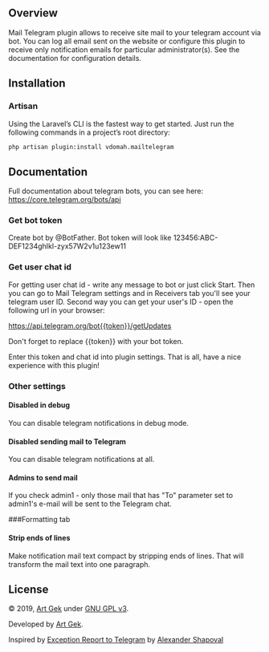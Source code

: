 ## Overview
Mail Telegram plugin allows to receive site mail to your telegram account via bot. You can log all email sent on the website or configure this plugin to receive only notification emails for particular administrator(s). See the documentation for configuration details.

## Installation

### Artisan

Using the Laravel’s CLI is the fastest way to get started. Just run the following commands in a project’s root directory:

```bash
php artisan plugin:install vdomah.mailtelegram
```

## Documentation

Full documentation about telegram bots, you can see here: https://core.telegram.org/bots/api

### Get bot token
Create bot by @BotFather. Bot token will look like 123456:ABC-DEF1234ghIkl-zyx57W2v1u123ew11

### Get user chat id
For getting user chat id - write any message to bot or just click Start. Then you can go to Mail Telegram settings and in Receivers tab you'll see your telegram user ID. Second way you can get your user's ID - open the following url in your browser:

https://api.telegram.org/bot{{token}}/getUpdates

Don't forget to replace {{token}} with your bot token.

Enter this token and chat id into plugin settings. That is all, have a nice experience with this plugin!

### Other settings

#### Disabled in debug
You can disable telegram notifications in debug mode.

#### Disabled sending mail to Telegram
You can disable telegram notifications at all.

#### Admins to send mail
If you check admin1 - only those mail that has "To" parameter set to admin1's e-mail will be sent to the Telegram chat.

###Formatting tab
#### Strip ends of lines
Make notification mail text compact by stripping ends of lines. That will transform the mail text into one paragraph.

## License

© 2019, [Art Gek](https://github.com/vdomah) under [GNU GPL v3](https://opensource.org/licenses/GPL-3.0).

Developed by [Art Gek](https://github.com/vdomah).

Inspired by [Exception Report to Telegram](https://octobercms.com/plugin/popcornphp-exceptionreport) by [Alexander Shapoval](https://octobercms.com/author/PopcornPHP)
